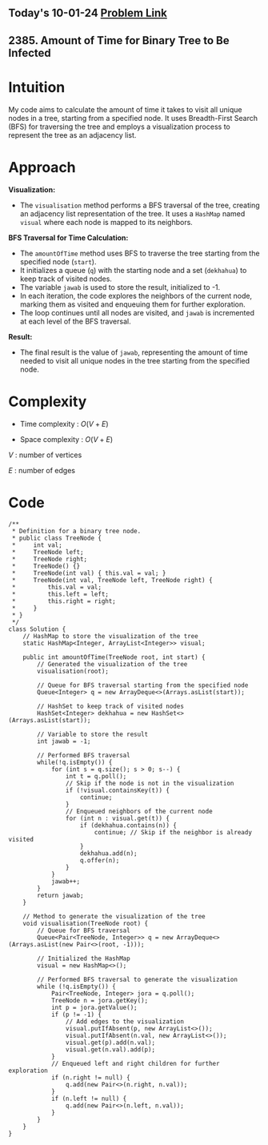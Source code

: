 ## Today's 10-01-24 [Problem Link](https://leetcode.com/problems/amount-of-time-for-binary-tree-to-be-infected/description/)
## 2385. Amount of Time for Binary Tree to Be Infected


# Intuition
<!-- Describe your first thoughts on how to solve this problem. -->
My code aims to calculate the amount of time it takes to visit all unique nodes in a tree, starting from a specified node. It uses Breadth-First Search (BFS) for traversing the tree and employs a visualization process to represent the tree as an adjacency list.

# Approach
<!-- Describe your approach to solving the problem. -->
**Visualization:**
   - The `visualisation` method performs a BFS traversal of the tree, creating an adjacency list representation of the tree. It uses a `HashMap` named `visual` where each node is mapped to its neighbors.

**BFS Traversal for Time Calculation:**
   - The `amountOfTime` method uses BFS to traverse the tree starting from the specified node (`start`).
   - It initializes a queue (`q`) with the starting node and a set (`dekhahua`) to keep track of visited nodes.
   - The variable `jawab` is used to store the result, initialized to -1.
   - In each iteration, the code explores the neighbors of the current node, marking them as visited and enqueuing them for further exploration.
   - The loop continues until all nodes are visited, and `jawab` is incremented at each level of the BFS traversal.

**Result:**
   - The final result is the value of `jawab`, representing the amount of time needed to visit all unique nodes in the tree starting from the specified node.


# Complexity
- Time complexity : $O(V+E)$
<!-- Add your time complexity here, e.g. $$O(n)$$ -->

- Space complexity : $O(V+E)$
<!-- Add your space complexity here, e.g. $$O(n)$$ -->
$V$ : number of vertices

$E$ : number of edges

# Code
```
/**
 * Definition for a binary tree node.
 * public class TreeNode {
 *     int val;
 *     TreeNode left;
 *     TreeNode right;
 *     TreeNode() {}
 *     TreeNode(int val) { this.val = val; }
 *     TreeNode(int val, TreeNode left, TreeNode right) {
 *         this.val = val;
 *         this.left = left;
 *         this.right = right;
 *     }
 * }
 */
class Solution {
    // HashMap to store the visualization of the tree
    static HashMap<Integer, ArrayList<Integer>> visual;

    public int amountOfTime(TreeNode root, int start) {
        // Generated the visualization of the tree
        visualisation(root);

        // Queue for BFS traversal starting from the specified node
        Queue<Integer> q = new ArrayDeque<>(Arrays.asList(start));

        // HashSet to keep track of visited nodes
        HashSet<Integer> dekhahua = new HashSet<>(Arrays.asList(start));

        // Variable to store the result
        int jawab = -1;

        // Performed BFS traversal
        while(!q.isEmpty()) {
            for (int s = q.size(); s > 0; s--) {
                int t = q.poll();
                // Skip if the node is not in the visualization
                if (!visual.containsKey(t)) {
                    continue;
                }
                // Enqueued neighbors of the current node
                for (int n : visual.get(t)) {
                    if (dekhahua.contains(n)) {
                        continue; // Skip if the neighbor is already visited
                    }
                    dekhahua.add(n);
                    q.offer(n);
                }
            }
            jawab++;
        }
        return jawab;
    }

    // Method to generate the visualization of the tree
    void visualisation(TreeNode root) {
        // Queue for BFS traversal
        Queue<Pair<TreeNode, Integer>> q = new ArrayDeque<>(Arrays.asList(new Pair<>(root, -1)));

        // Initialized the HashMap
        visual = new HashMap<>();

        // Performed BFS traversal to generate the visualization
        while (!q.isEmpty()) {
            Pair<TreeNode, Integer> jora = q.poll();
            TreeNode n = jora.getKey();
            int p = jora.getValue();
            if (p != -1) {
                // Add edges to the visualization
                visual.putIfAbsent(p, new ArrayList<>());
                visual.putIfAbsent(n.val, new ArrayList<>());
                visual.get(p).add(n.val);
                visual.get(n.val).add(p);
            }
            // Enqueued left and right children for further exploration
            if (n.right != null) {
                q.add(new Pair<>(n.right, n.val));
            }
            if (n.left != null) {
                q.add(new Pair<>(n.left, n.val));
            }
        }
    }
}

```
